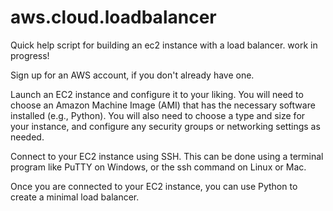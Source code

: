 # aws.cloud.loadbalancer
Quick help script for building an ec2 instance with a load balancer.  work in progress! 



Sign up for an AWS account, if you don't already have one.

Launch an EC2 instance and configure it to your liking. You will need to choose an Amazon Machine Image (AMI) that has the necessary software installed (e.g., Python). You will also need to choose a type and size for your instance, and configure any security groups or networking settings as needed.

Connect to your EC2 instance using SSH. This can be done using a terminal program like PuTTY on Windows, or the ssh command on Linux or Mac.

Once you are connected to your EC2 instance, you can use Python to create a minimal load balancer.
